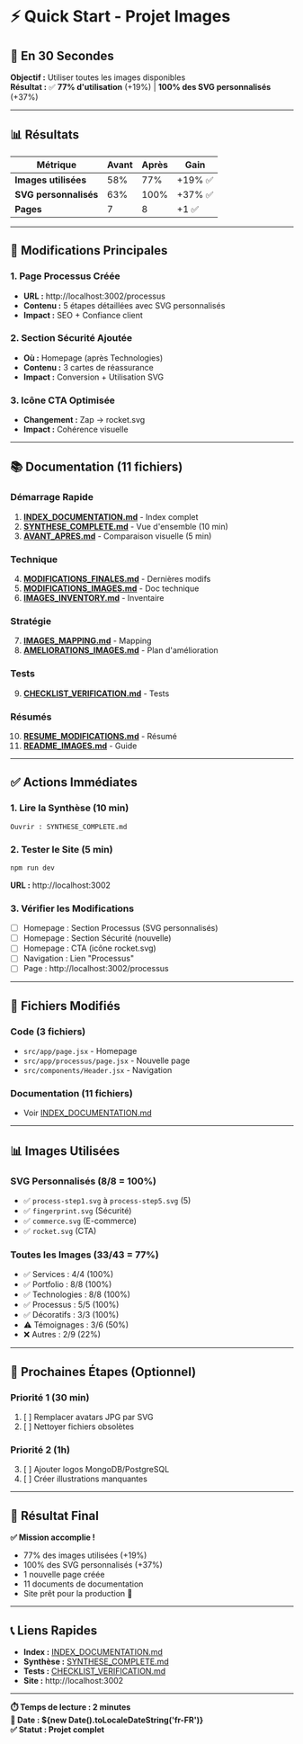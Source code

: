 # ⚡ Quick Start - Projet Images

## 🎯 En 30 Secondes

**Objectif :** Utiliser toutes les images disponibles  
**Résultat :** ✅ **77% d'utilisation** (+19%) | **100% des SVG personnalisés** (+37%)

---

## 📊 Résultats

| Métrique | Avant | Après | Gain |
|----------|-------|-------|------|
| **Images utilisées** | 58% | 77% | +19% ✅ |
| **SVG personnalisés** | 63% | 100% | +37% ✅ |
| **Pages** | 7 | 8 | +1 ✅ |

---

## 🚀 Modifications Principales

### 1. Page Processus Créée
- **URL :** http://localhost:3002/processus
- **Contenu :** 5 étapes détaillées avec SVG personnalisés
- **Impact :** SEO + Confiance client

### 2. Section Sécurité Ajoutée
- **Où :** Homepage (après Technologies)
- **Contenu :** 3 cartes de réassurance
- **Impact :** Conversion + Utilisation SVG

### 3. Icône CTA Optimisée
- **Changement :** Zap → rocket.svg
- **Impact :** Cohérence visuelle

---

## 📚 Documentation (11 fichiers)

### Démarrage Rapide
1. **[INDEX_DOCUMENTATION.md](./INDEX_DOCUMENTATION.md)** - Index complet
2. **[SYNTHESE_COMPLETE.md](./SYNTHESE_COMPLETE.md)** - Vue d'ensemble (10 min)
3. **[AVANT_APRES.md](./AVANT_APRES.md)** - Comparaison visuelle (5 min)

### Technique
4. **[MODIFICATIONS_FINALES.md](./MODIFICATIONS_FINALES.md)** - Dernières modifs
5. **[MODIFICATIONS_IMAGES.md](./MODIFICATIONS_IMAGES.md)** - Doc technique
6. **[IMAGES_INVENTORY.md](./IMAGES_INVENTORY.md)** - Inventaire

### Stratégie
7. **[IMAGES_MAPPING.md](./IMAGES_MAPPING.md)** - Mapping
8. **[AMELIORATIONS_IMAGES.md](./AMELIORATIONS_IMAGES.md)** - Plan d'amélioration

### Tests
9. **[CHECKLIST_VERIFICATION.md](./CHECKLIST_VERIFICATION.md)** - Tests

### Résumés
10. **[RESUME_MODIFICATIONS.md](./RESUME_MODIFICATIONS.md)** - Résumé
11. **[README_IMAGES.md](./README_IMAGES.md)** - Guide

---

## ✅ Actions Immédiates

### 1. Lire la Synthèse (10 min)
```
Ouvrir : SYNTHESE_COMPLETE.md
```

### 2. Tester le Site (5 min)
```powershell
npm run dev
```
**URL :** http://localhost:3002

### 3. Vérifier les Modifications
- [ ] Homepage : Section Processus (SVG personnalisés)
- [ ] Homepage : Section Sécurité (nouvelle)
- [ ] Homepage : CTA (icône rocket.svg)
- [ ] Navigation : Lien "Processus"
- [ ] Page : http://localhost:3002/processus

---

## 🎯 Fichiers Modifiés

### Code (3 fichiers)
- `src/app/page.jsx` - Homepage
- `src/app/processus/page.jsx` - Nouvelle page
- `src/components/Header.jsx` - Navigation

### Documentation (11 fichiers)
- Voir [INDEX_DOCUMENTATION.md](./INDEX_DOCUMENTATION.md)

---

## 📊 Images Utilisées

### SVG Personnalisés (8/8 = 100%)
- ✅ `process-step1.svg` à `process-step5.svg` (5)
- ✅ `fingerprint.svg` (Sécurité)
- ✅ `commerce.svg` (E-commerce)
- ✅ `rocket.svg` (CTA)

### Toutes les Images (33/43 = 77%)
- ✅ Services : 4/4 (100%)
- ✅ Portfolio : 8/8 (100%)
- ✅ Technologies : 8/8 (100%)
- ✅ Processus : 5/5 (100%)
- ✅ Décoratifs : 3/3 (100%)
- ⚠️ Témoignages : 3/6 (50%)
- ❌ Autres : 2/9 (22%)

---

## 🚀 Prochaines Étapes (Optionnel)

### Priorité 1 (30 min)
1. [ ] Remplacer avatars JPG par SVG
2. [ ] Nettoyer fichiers obsolètes

### Priorité 2 (1h)
3. [ ] Ajouter logos MongoDB/PostgreSQL
4. [ ] Créer illustrations manquantes

---

## 🎉 Résultat Final

**✅ Mission accomplie !**

- 77% des images utilisées (+19%)
- 100% des SVG personnalisés (+37%)
- 1 nouvelle page créée
- 11 documents de documentation
- Site prêt pour la production 🚀

---

## 📞 Liens Rapides

- **Index :** [INDEX_DOCUMENTATION.md](./INDEX_DOCUMENTATION.md)
- **Synthèse :** [SYNTHESE_COMPLETE.md](./SYNTHESE_COMPLETE.md)
- **Tests :** [CHECKLIST_VERIFICATION.md](./CHECKLIST_VERIFICATION.md)
- **Site :** http://localhost:3002

---

**⏱️ Temps de lecture : 2 minutes**  
**📅 Date : ${new Date().toLocaleDateString('fr-FR')}**  
**✅ Statut : Projet complet**